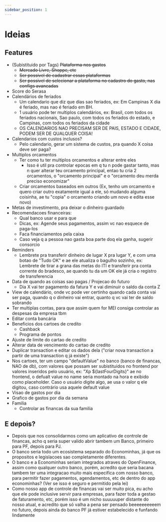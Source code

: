```yaml
---
sidebar_position: 1
---
```


# Ideias

## Features

- (Subistituido por Tags) ~~Plataforma nos gastos~~
  - ~~Mercado Livre, Shoppe, etc~~
  - ~~Ser possivel de cadastrar essas plataformas~~
  - ~~Ser possivel de selecionar a plataforma no cadastro do gasto, nas configs avancadas~~
- Score do Serasa
- Calendários de feriados
  - Um calendario que diz que dias sao feriados, ex: Em Campinas X dia é feriado, mas nao é feriado em BH.
  - 1 usuário pode ter multiplos calendários, ex: Brasil, com todos os feriados nacionais, Sao paulo, com todos os feriados do estado, e Campinas, com todos os feriados da cidade
  - OS CALENDARIOS NAO PRECISAM SER DE PAIS, ESTADO E CIDADE, PODEM SER DE QUALQUER COISA!
- Calendarios com custos inclusos?
  - Pelo calendario, gerar um sistema de custos, pra quando X coisa deve ser paga?
- Multiplos orcamentos
  - Ter como tu ter multiplos orcamentos e alterar entre eles
    - Isso é util pra controlar epocas em q tu n pode gastar tanto, mas n quer alterar teu orcamento principal, entao tu cria 2 orcamentos, o "orcamento principal" e o "orcamento deu merda preciso economizar"
  - Criar orcamentos baseados em outros (Ex, tenho um orcamento e quero criar outro exatamente igual a ele, só mudando alguma coisinha, ae tu "copia" o orcamento criando um novo e edita esse novo)
- Metas de investimento, pra deixar o dinheiro guardado
- Recomendacoes financeiras:
  - Qual banco usar e para que
  - Dicas, ex: Agende seus pagamentos, assim vc nao esquece de paga-los
  - Faca financiamentos pela caixa
  - Caso veja q a pessoa nao gasta boa parte doq ela ganha, sugerir consorcio
- Reminders
  - Lembrete pra transferir dinheiro de lugar X pra lugar Y, e com uma botao de "Tudo OK" e ae ele atualiza o bagulho sozinho, ex: Lembrete de tirar a grana das metas do ITI e transferir pra conta corrente do bradesco, ae quando tu da um OK ele já cria o registro de transferencia
- Data de quando as coisas sao pagas / Projecao do futuro
  - Dia X vai ter pagamento da fatura Y e vai diminuir o saldo da conta Z
- View de calendário, onde vc pode ver certinho quando cada conta vai ser paga, quando q o dinheiro vai entrar, quanto q vc vai ter de saldo sobrando
- Ter multiplas contas, para que assim quem for MEI consiga controlar as despesas da empresa tbm
- Editar conta bancária
- Beneficios dos cartoes de credito
  - Cashback
  - Programa de pontos
- Ajuste de limite do cartao de credito
- Alterar data de vencimento do cartao de credito
- Duplicar transaction e editar os dados dela ("criar nova transaction a partir de uma transaction q já existe")
- Nos cartoes, ter um campo "defaultValue" no banco (banco de financas, NAO de db), com valores que possam ser subistituidos no frontend por valores inseridos pelo usuário, ex: "Xp $\{lastFourDigits}" ae no frontend, o defualt value no name seria montado na hora e exibido como placeholder. Caso o usuário digite algo, ae usa o valor q ele digitou, caso contrário usa aquele default value
- Visao de gastos por dia
- Grafico de gastos por dia da semana
- Familia
  - Controlar as financas da sua familia

## E depois?

- Depois que nos consolidarmos como um aplicativo de controle de financas, acho q seria super valido abrir tambem um Banco, primeiro para PF, depois para PJ.
- O banco seria todo um ecosistema separado do Econominhas, já que os propositos e legislacoes sao completamente diferentes.
- O banco e a Econominhas seriam integrados atraves do OpenFinance, assim como qualquer outro banco, porém, acredito que seria bacana tambem ter uma integracao muito mais especifica com nosso banco, para permitir fazer pagamentos, agendamentos, etc de dentro do app econominhas? (Ver se isso é seguro e permitido pela lei)
- Como nosso app de controle de financas vai ser muito pica, eu acho que ele pode inclusive servir para empresas, para fazer toda a gestao de faturamento, etc, porém isso é um nicho suuuuuper distante do nosso atual, e acredito que só valha a pena ser pensado beeeeeeeeeem no futuro, depois ainda do banco PF já estiver estabelecido e funfando lindamente

